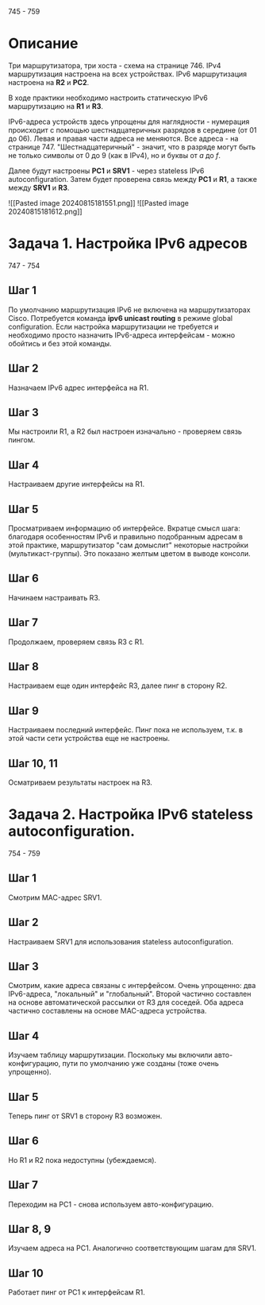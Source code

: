 745 - 759

# Описание
Три маршрутизатора, три хоста  - схема на странице 746. IPv4 маршрутизация настроена на всех устройствах. IPv6 маршрутизация настроена на **R2** и **PC2**.

В ходе практики необходимо настроить статическую IPv6 маршрутизацию на **R1** и **R3**.

IPv6-адреса устройств здесь упрощены для наглядности - нумерация происходит с помощью шестнадцатеричных разрядов в середине (от 01 до 06). Левая и правая части адреса не меняются.
Все адреса - на странице 747. "Шестнадцатеричный" - значит, что в разряде могут быть не только символы от 0 до 9 (как в IPv4), но и буквы от _a_ до _f_.

Далее будут настроены **PC1** и **SRV1** - через stateless IPv6 autoconfiguration. Затем будет проверена связь между **PC1** и **R1**, а также между **SRV1** и **R3**. 

![[Pasted image 20240815181551.png]]
![[Pasted image 20240815181612.png]]

# Задача 1. Настройка IPv6 адресов
747 - 754

## Шаг 1
По умолчанию маршрутизация IPv6 не включена на маршрутизаторах Cisco. Потребуется команда **ipv6 unicast routing** в режиме global configuration. 
Если настройка маршрутизации не требуется и необходимо просто назначить IPv6-адреса интерфейсам - можно обойтись и без этой команды. 

## Шаг 2
Назначаем IPv6 адрес интерфейса на R1.

## Шаг 3
Мы настроили R1, а R2 был настроен изначально - проверяем связь пингом. 

## Шаг 4
Настраиваем другие интерфейсы на R1. 

## Шаг 5
Просматриваем информацию об интерфейсе.
Вкратце смысл шага: благодаря особенностям IPv6 и правильно подобранным адресам в этой практике, маршрутизатор "сам домыслит" некоторые настройки (мультикаст-группы). Это показано желтым цветом в выводе консоли. 

## Шаг 6
Начинаем настраивать R3. 

## Шаг 7
Продолжаем, проверяем связь R3 с R1.

## Шаг 8
Настраиваем еще один интерфейс R3, далее пинг в сторону R2.

## Шаг 9
Настраиваем последний интерфейс. Пинг пока не используем, т.к. в этой части сети устройства еще не настроены. 

## Шаг 10, 11
Осматриваем результаты настроек на R3. 

# Задача 2. Настройка IPv6 stateless autoconfiguration. 
754 - 759

## Шаг 1
Смотрим MAC-адрес SRV1. 

## Шаг 2
Настраиваем SRV1 для использования stateless autoconfiguration.

## Шаг 3
Смотрим, какие адреса связаны с интерфейсом.
Очень упрощенно: два IPv6-адреса, "локальный" и "глобальный". Второй частично составлен на основе автоматической рассылки от R3 для соседей. Оба адреса частично составлены на основе MAC-адреса устройства. 

## Шаг 4
Изучаем таблицу маршрутизации. Поскольку мы включили авто-конфигурацию, пути по умолчанию уже созданы (тоже очень упрощенно). 

## Шаг 5
Теперь пинг от SRV1 в сторону R3 возможен. 

## Шаг 6
Но R1 и R2 пока недоступны (убеждаемся). 

## Шаг 7 
Переходим на PC1 - снова используем авто-конфигурацию. 

## Шаг 8, 9
Изучаем адреса на PC1. Аналогично соответствующим шагам для SRV1. 

## Шаг 10
Работает пинг от PC1 к интерфейсам R1. 